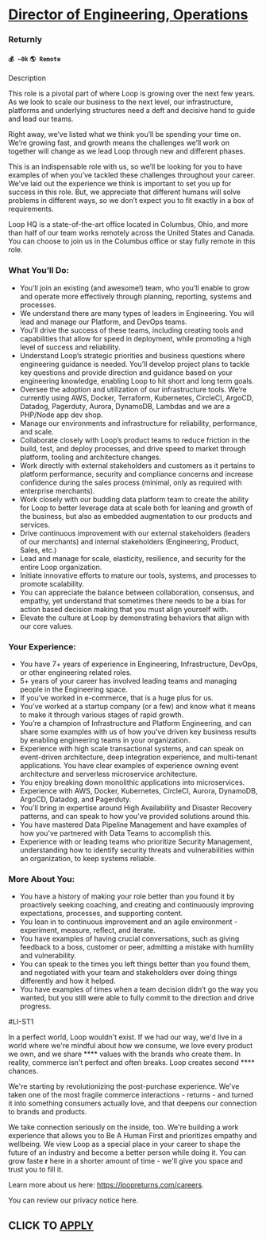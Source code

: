 # [Director of Engineering, Operations](https://www.remotewlb.com/apply/director-of-engineering-operations)  
### Returnly  
#### `💰 ~0k` `🌎 Remote`  

Description

This role is a pivotal part of where Loop is growing over the next few years. As we look to scale our business to the next level, our infrastructure, platforms and underlying structures need a deft and decisive hand to guide and lead our teams.

  

Right away, we’ve listed what we think you’ll be spending your time on. We’re growing fast, and growth means the challenges we’ll work on together will change as we lead Loop through new and different phases.

  

This is an indispensable role with us, so we’ll be looking for you to have examples of when you’ve tackled these challenges throughout your career. We’ve laid out the experience we think is important to set you up for success in this role. But, we appreciate that different humans will solve problems in different ways, so we don’t expect you to fit exactly in a box of requirements.

  

Loop HQ is a state-of-the-art office located in Columbus, Ohio, and more than half of our team works remotely across the United States and Canada. You can choose to join us in the Columbus office or stay fully remote in this role.

### What You’ll Do:

  * You’ll join an existing (and awesome!) team, who you’ll enable to grow and operate more effectively through planning, reporting, systems and processes.
  * We understand there are many types of leaders in Engineering. You will lead and manage our Platform, and DevOps teams.
  * You’ll drive the success of these teams, including creating tools and capabilities that allow for speed in deployment, while promoting a high level of success and reliability.
  * Understand Loop’s strategic priorities and business questions where engineering guidance is needed. You’ll develop project plans to tackle key questions and provide direction and guidance based on your engineering knowledge, enabling Loop to hit short and long term goals.
  * Oversee the adoption and utilization of our infrastructure tools. We’re currently using AWS, Docker, Terraform, Kubernetes, CircleCI, ArgoCD, Datadog, Pagerduty, Aurora, DynamoDB, Lambdas and we are a PHP/Node app dev shop.
  * Manage our environments and infrastructure for reliability, performance, and scale.
  * Collaborate closely with Loop’s product teams to reduce friction in the build, test, and deploy processes, and drive speed to market through platform, tooling and architecture changes. 
  * Work directly with external stakeholders and customers as it pertains to platform performance, security and compliance concerns and increase confidence during the sales process (minimal, only as required with enterprise merchants). 
  * Work closely with our budding data platform team to create the ability for Loop to better leverage data at scale both for leaning and growth of the business, but also as embedded augmentation to our products and services. 
  * Drive continuous improvement with our external stakeholders (leaders of our merchants) and internal stakeholders (Engineering, Product, Sales, etc.)
  * Lead and manage for scale, elasticity, resilience, and security for the entire Loop organization.
  * Initiate innovative efforts to mature our tools, systems, and processes to promote scalability.
  * You can appreciate the balance between collaboration, consensus, and empathy, yet understand that sometimes there needs to be a bias for action based decision making that you must align yourself with.
  * Elevate the culture at Loop by demonstrating behaviors that align with our core values.

### Your Experience:

  * You have 7+ years of experience in Engineering, Infrastructure, DevOps, or other engineering related roles.
  * 5+ years of your career has involved leading teams and managing people in the Engineering space.
  * If you’ve worked in e-commerce, that is a huge plus for us.
  * You’ve worked at a startup company (or a few) and know what it means to make it through various stages of rapid growth.
  * You’re a champion of Infrastructure and Platform Engineering, and can share some examples with us of how you’ve driven key business results by enabling engineering teams in your organization.
  * Experience with high scale transactional systems, and can speak on event-driven architecture, deep integration experience, and multi-tenant applications. You have clear examples of experience owning event architecture and serverless microservice architecture.
  * You enjoy breaking down monolithic applications into microservices.
  * Experience with AWS, Docker, Kubernetes, CircleCI, Aurora, DynamoDB, ArgoCD, Datadog, and Pagerduty. 
  * You’ll bring in expertise around High Availability and Disaster Recovery patterns, and can speak to how you’ve provided solutions around this.
  * You have mastered Data Pipeline Management and have examples of how you’ve partnered with Data Teams to accomplish this.
  * Experience with or leading teams who prioritize Security Management, understanding how to identify security threats and vulnerabilities within an organization, to keep systems reliable.

### More About You:

  * You have a history of making your role better than you found it by proactively seeking coaching, and creating and continuously improving expectations, processes, and supporting content.
  * You lean in to continuous improvement and an agile environment - experiment, measure, reflect, and iterate.
  * You have examples of having crucial conversations, such as giving feedback to a boss, customer or peer, admitting a mistake with humility and vulnerability.
  * You can speak to the times you left things better than you found them, and negotiated with your team and stakeholders over doing things differently and how it helped.
  * You have examples of times when a team decision didn’t go the way you wanted, but you still were able to fully commit to the direction and drive progress.

#LI-ST1

  

In a perfect world, Loop wouldn't exist. If we had our way, we'd live in a world where we're mindful about how we consume, we love every product we own, and we share **** values with the brands who create them. In reality, commerce isn't perfect and often breaks. Loop creates second **** chances.

  

We're starting by revolutionizing the post-purchase experience. We've taken one of the most fragile commerce interactions - returns - and turned it into something consumers actually love, and that deepens our connection to brands and products.

  

We take connection seriously on the inside, too. We're building a work experience that allows you to Be A Human First and prioritizes empathy and wellbeing. We view Loop as a special place in your career to shape the future of an industry and become a better person while doing it. You can grow faste **r** here in a shorter amount of time - we'll give you space and trust you to fill it.

  

Learn more about us here: https://loopreturns.com/careers.

  

You can review our privacy notice here.

  
## CLICK TO [APPLY](https://www.remotewlb.com/apply/director-of-engineering-operations)

